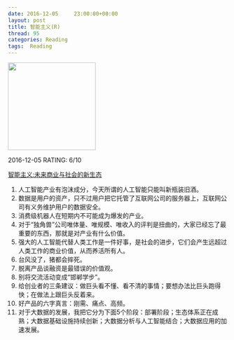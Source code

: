 ```yaml
---
date: 2016-12-05	 23:00:00+00:00
layout: post
title: 智能主义(R)
thread: 95
categories: Reading
tags:  Reading
---
```


<img src="https://images-cn.ssl-images-amazon.com/images/I/615kUiAMzqL.jpg" width="200" />

2016-12-05 RATING: 6/10

[智能主义:未来商业与社会的新生态](https://book.douban.com/subject/26897884/)

1. 人工智能产业有泡沫成分，今天所谓的人工智能只能叫新瓶装旧酒。
2. 数据是用户的资产，只不过用户把它托管了互联网公司的服务器上，互联网公司有义务维护用户的数据安全。
3. 消费级机器人在短期内不可能成为爆发的产业。
4. 对于“独角兽”公司唯体量、唯规模、唯收入的评判是扭曲的，大家已经忘了最重要的东西，那就是对产业有什么价值。
5. 强大的人工智能代替人类工作是一件好事，是社会的进步，它们会产生远超过人类工作的商业价值，从而养活所有人。
6. 台风没了，猪都会摔死。
7. 脱离产品谈融资是最错误的价值观。
8. 别将交流活动变成“邯郸学步”。
9. 给创业者的三条建议：做巨头看不懂、看不清的事情；要想办法比巨头跑得快；在做法上跟巨头反着来。
10. 好产品的六字真言：刚需、痛点、高频。
11. 对于大数据的发展，我把它分为下面5个阶段：部署阶段；生态体系正在成熟；大数据基础设施持续创新；大数据分析与人工智能结合；大数据应用的加速发展。